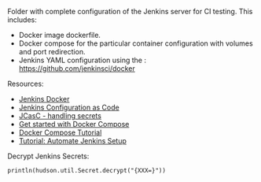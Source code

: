 Folder with complete configuration of the Jenkins server for CI testing.
This includes:
- Docker image dockerfile.
- Docker compose for the particular container configuration with volumes and port redirection.
- Jenkins YAML configuration using the : https://github.com/jenkinsci/docker


Resources:

- [Jenkins Docker](https://www.jenkins.io/doc/book/installing/docker/)
- [Jenkins Configuration as Code](https://www.jenkins.io/projects/jcasc/)
- [JCasC - handling secrets](https://github.com/jenkinsci/configuration-as-code-plugin/blob/master/docs/features/secrets.adoc)
- [Get started with Docker Compose](https://docs.docker.com/compose/gettingstarted/)
- [Docker Compose Tutorial](https://www.educative.io/blog/docker-compose-tutorial)
- [Tutorial: Automate Jenkins Setup](https://www.digitalocean.com/community/tutorials/how-to-automate-jenkins-setup-with-docker-and-jenkins-configuration-as-code#step-1-disabling-the-setup-wizard)
    

Decrypt Jenkins Secrets:

```
println(hudson.util.Secret.decrypt("{XXX=}"))
```
